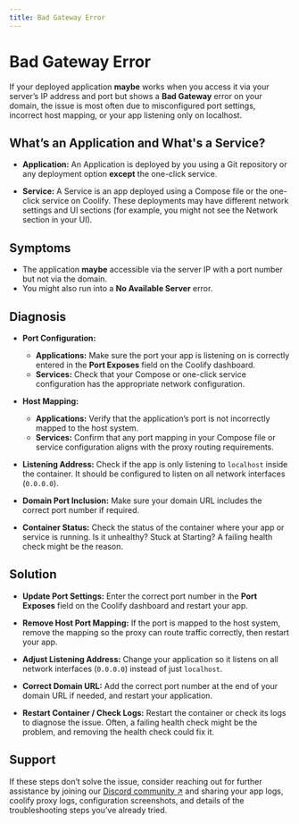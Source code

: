 ```yaml
---
title: Bad Gateway Error 
---
```


# Bad Gateway Error
If your deployed application **maybe** works when you access it via your server’s IP address and port but shows a **Bad Gateway** error on your domain, the issue is most often due to misconfigured port settings, incorrect host mapping, or your app listening only on localhost.

## What’s an Application and What's a Service?
- **Application:** An Application is deployed by you using a Git repository or any deployment option **except** the one-click service.

- **Service:** A Service is an app deployed using a Compose file or the one-click service on Coolify. These deployments may have different network settings and UI sections (for example, you might not see the Network section in your UI).


## Symptoms
- The application **maybe** accessible via the server IP with a port number but not via the domain.
- You might also run into a **No Available Server** error.


## Diagnosis
- **Port Configuration:**  
  - **Applications:** Make sure the port your app is listening on is correctly entered in the **Port Exposes** field on the Coolify dashboard.  
  - **Services:** Check that your Compose or one-click service configuration has the appropriate network configuration.

- **Host Mapping:**  
  - **Applications:** Verify that the application’s port is not incorrectly mapped to the host system.
  - **Services:** Confirm that any port mapping in your Compose file or service configuration aligns with the proxy routing requirements.

- **Listening Address:** Check if the app is only listening to `localhost` inside the container. It should be configured to listen on all network interfaces (`0.0.0.0`).

- **Domain Port Inclusion:** Make sure your domain URL includes the correct port number if required.

- **Container Status:** Check the status of the container where your app or service is running. Is it unhealthy? Stuck at Starting? A failing health check might be the reason.


## Solution
- **Update Port Settings:** Enter the correct port number in the **Port Exposes** field on the Coolify dashboard and restart your app.  
    
    <ZoomableImage src="/docs/images/troubleshoot/applications/bad-gateway/1.webp" />

- **Remove Host Port Mapping:** If the port is mapped to the host system, remove the mapping so the proxy can route traffic correctly, then restart your app.  
    
    <ZoomableImage src="/docs/images/troubleshoot/applications/bad-gateway/2.webp" />

- **Adjust Listening Address:** Change your application so it listens on all network interfaces (`0.0.0.0`) instead of just `localhost`.  
    
    <ZoomableImage src="/docs/images/troubleshoot/applications/bad-gateway/3.webp" />

- **Correct Domain URL:** Add the correct port number at the end of your domain URL if needed, and restart your application.
  
    <ZoomableImage src="/docs/images/troubleshoot/applications/bad-gateway/4.webp" />

- **Restart Container / Check Logs:** Restart the container or check its logs to diagnose the issue. Often, a failing health check might be the problem, and removing the health check could fix it.
  
    <ZoomableImage src="/docs/images/troubleshoot/applications/bad-gateway/5.webp" />


## Support
If these steps don’t solve the issue, consider reaching out for further assistance by joining our [Discord community ↗](https://coolify.io/discord) and sharing your app logs, coolify proxy logs, configuration screenshots, and details of the troubleshooting steps you’ve already tried.